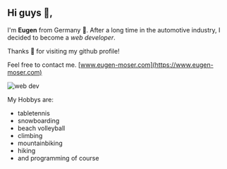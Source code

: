## Hi guys 👋,

I'm **Eugen** from Germany 🍻.
After a long time in the automotive industry, I decided to become a _web developer_.

Thanks 🖤 for visiting my github profile!

Feel free to contact me.
[www.eugen-moser.com](https://www.eugen-moser.com)

![web dev](https://media.giphy.com/media/L8K62iTDkzGX6/giphy.gif)

My Hobbys are:
- tabletennis
- snowboarding
- beach volleyball
- climbing
- mountainbiking
- hiking
- and programming of course

